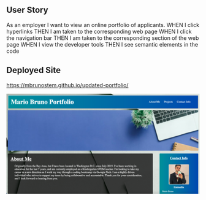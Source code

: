 ## User Story
As an employer I want to view an online portfolio of applicants.
WHEN I click hyperlinks
THEN I am taken to the corresponding web page
WHEN I click the navigation bar
THEN I am taken to the corresponding section of the web page
WHEN I view the developer tools
THEN I see semantic elements in the code

## Deployed Site
https://mbrunostem.github.io/updated-portfolio/

![Deployed site landing page](./assets/landing-page.png)